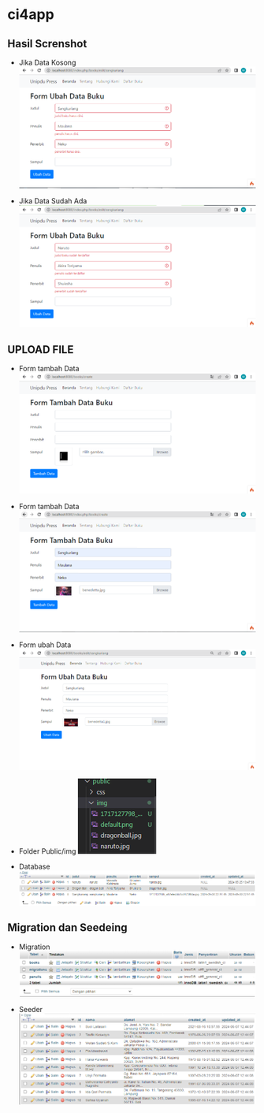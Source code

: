 # ci4app

## Hasil Screnshot

- Jika Data Kosong
  ![img1](ss/01.PNG)

- Jika Data Sudah Ada
  ![img2](ss/02.PNG)

## UPLOAD FILE

- Form tambah Data
  ![img3](ss/03.PNG)

- Form tambah Data
  ![img4](ss/04.PNG)

- Form ubah Data
  ![img5](ss/05.PNG)

- Folder Public/img
  ![img6](ss/06.PNG)

- Database
  ![img7](ss/07.PNG)

## Migration dan Seedeing

- Migration
  ![img8](ss/08.PNG)

- Seeder
  ![img9](ss/09.PNG)
